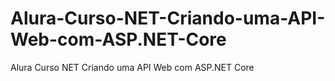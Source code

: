 # Alura-Curso-NET-Criando-uma-API-Web-com-ASP.NET-Core
Alura Curso NET Criando uma API Web com ASP.NET Core

